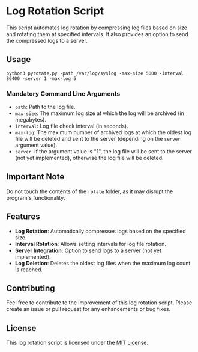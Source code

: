 <!DOCTYPE html>
<html lang="en">
<head>
    <meta charset="UTF-8">
    <meta name="viewport" content="width=device-width, initial-scale=1.0">
    <title>Log Rotation Script</title>
</head>
<body>

<h1>Log Rotation Script</h1>

<p>This script automates log rotation by compressing log files based on size and rotating them at specified intervals. It also provides an option to send the compressed logs to a server.</p>

<h2>Usage</h2>

<pre><code>python3 pyrotate.py -path /var/log/syslog -max-size 5000 -interval 86400 -server 1 -max-log 5</code></pre>

<h3>Mandatory Command Line Arguments</h3>

<ul>
    <li><code>path</code>: Path to the log file.</li>
    <li><code>max-size</code>: The maximum log size at which the log will be archived (in megabytes).</li>
    <li><code>interval</code>: Log file check interval (in seconds).</li>
    <li><code>max-log</code>: The maximum number of archived logs at which the oldest log file will be deleted and sent to the server (depending on the <code>server</code> argument value).</li>
    <li><code>server</code>: If the argument value is "1", the log file will be sent to the server (not yet implemented), otherwise the log file will be deleted.</li>
</ul>

<h2>Important Note</h2>

<p>Do not touch the contents of the <code>rotate</code> folder, as it may disrupt the program's functionality.</p>

<h2>Features</h2>

<ul>
    <li><strong>Log Rotation</strong>: Automatically compresses logs based on the specified size.</li>
    <li><strong>Interval Rotation</strong>: Allows setting intervals for log file rotation.</li>
    <li><strong>Server Integration</strong>: Option to send logs to a server (not yet implemented).</li>
    <li><strong>Log Deletion</strong>: Deletes the oldest log files when the maximum log count is reached.</li>
</ul>

<h2>Contributing</h2>

<p>Feel free to contribute to the improvement of this log rotation script. Please create an issue or pull request for any enhancements or bug fixes.</p>

<h2>License</h2>

<p>This log rotation script is licensed under the <a href="LICENSE">MIT License</a>.</p>

</body>
</html>
